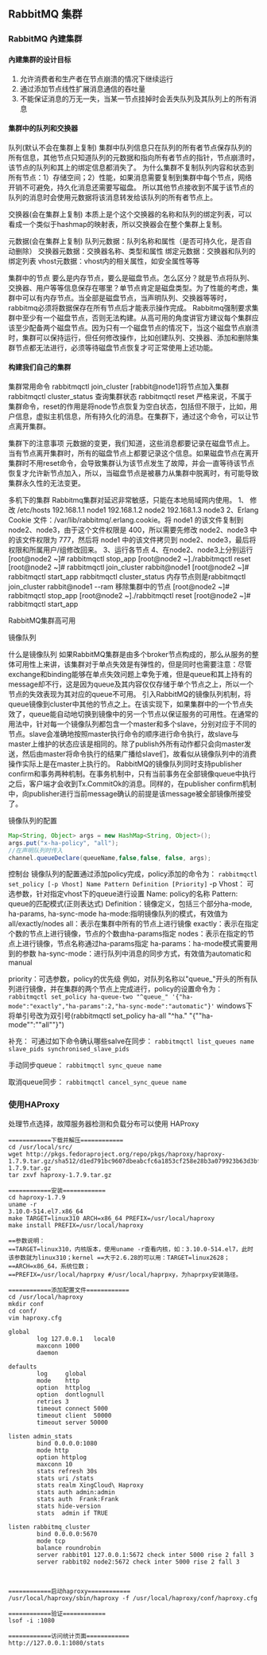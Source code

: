 
## RabbitMQ 集群

### RabbitMQ 內建集群

#### 內建集群的设计目标

1. 允许消费者和生产者在节点崩溃的情况下继续运行
2. 通过添加节点线性扩展消息通信的吞吐量
3. 不能保证消息的万无一失，当某一节点挂掉时会丢失队列及其队列上的所有消息

#### 集群中的队列和交换器

队列(默认不会在集群上复制)
集群中队列信息只在队列的所有者节点保存队列的所有信息，其他节点只知道队列的元数据和指向所有者节点的指针，节点崩溃时，该节点的队列和其上的绑定信息都消失了。
为什么集群不复制队列内容和状态到所有节点：1）存储空间；2）性能，如果消息需要复制到集群中每个节点，网络开销不可避免，持久化消息还需要写磁盘。
所以其他节点接收到不属于该节点的队列的消息时会使用元数据将该消息转发给该队列的所有者节点上。

交换器(会在集群上复制)
本质上是个这个交换器的名称和队列的绑定列表，可以看成一个类似于hashmap的映射表，所以交换器会在整个集群上复制。

元数据(会在集群上复制)
队列元数据：队列名称和属性（是否可持久化，是否自动删除）
交换器元数据：交换器名称、类型和属性
绑定元数据：交换器和队列的绑定列表
vhost元数据：vhost内的相关属性，如安全属性等等

集群中的节点
要么是内存节点，要么是磁盘节点。怎么区分？就是节点将队列、交换器、用户等等信息保存在哪里？单节点肯定是磁盘类型。为了性能的考虑，集群中可以有内存节点。当全部是磁盘节点，当声明队列、交换器等等时，rabbitmq必须将数据保存在所有节点后才能表示操作完成。
Rabbitmq强制要求集群中至少有一个磁盘节点，否则无法构建。从高可用的角度讲官方建议每个集群应该至少配备两个磁盘节点。因为只有一个磁盘节点的情况下，当这个磁盘节点崩溃时，集群可以保持运行，但任何修改操作，比如创建队列、交换器、添加和删除集群节点都无法进行，必须等待磁盘节点恢复才可正常使用上述功能。


#### 构建我们自己的集群

集群常用命令
rabbitmqctl join_cluster [rabbit@node1]将节点加入集群
rabbitmqctl cluster_status 查询集群状态
rabbitmqctl reset 严格来说，不属于集群命令，reset的作用是将node节点恢复为空白状态，包括但不限于，比如，用户信息，虚拟主机信息，所有持久化的消息。在集群下，通过这个命令，可以让节点离开集群。

集群下的注意事项
元数据的变更，我们知道，这些消息都要记录在磁盘节点上。当有节点离开集群时，所有的磁盘节点上都要记录这个信息。如果磁盘节点在离开集群时不用reset命令，会导致集群认为该节点发生了故障，并会一直等待该节点恢复才允许新节点加入，所以，当磁盘节点是被暴力从集群中脱离时，有可能导致集群永久性的无法变更。


多机下的集群
Rabbitmq集群对延迟非常敏感，只能在本地局域网内使用。
1、	修改 /etc/hosts
192.168.1.1 node1
192.168.1.2 node2
192.168.1.3 node3
2、Erlang Cookie 文件：/var/lib/rabbitmq/.erlang.cookie。将 node1 的该文件复制到 node2、node3，由于这个文件权限是 400，所以需要先修改 node2、node3 中的该文件权限为 777，然后将 node1 中的该文件拷贝到 node2、node3，最后将权限和所属用户/组修改回来。
3、运行各节点
4、在node2、node3上分别运行
[root@node2 ~]# rabbitmqctl stop_app
[root@node2 ~]./rabbitmqctl reset
[root@node2 ~]# rabbitmqctl join_cluster rabbit@node1
[root@node2 ~]# rabbitmqctl start_app
rabbitmqctl cluster_status
内存节点则是rabbitmqctl join_cluster rabbit@node1 --ram
移除集群中的节点
[root@node2 ~]# rabbitmqctl stop_app
[root@node2 ~]./rabbitmqctl reset
[root@node2 ~]# rabbitmqctl start_app

RabbitMQ集群高可用

镜像队列

什么是镜像队列
如果RabbitMQ集群是由多个broker节点构成的，那么从服务的整体可用性上来讲，该集群对于单点失效是有弹性的，但是同时也需要注意：尽管exchange和binding能够在单点失效问题上幸免于难，但是queue和其上持有的message却不行，这是因为queue及其内容仅仅存储于单个节点之上，所以一个节点的失效表现为其对应的queue不可用。
引入RabbitMQ的镜像队列机制，将queue镜像到cluster中其他的节点之上。在该实现下，如果集群中的一个节点失效了，queue能自动地切换到镜像中的另一个节点以保证服务的可用性。在通常的用法中，针对每一个镜像队列都包含一个master和多个slave，分别对应于不同的节点。slave会准确地按照master执行命令的顺序进行命令执行，故slave与master上维护的状态应该是相同的。除了publish外所有动作都只会向master发送，然后由master将命令执行的结果广播给slave们，故看似从镜像队列中的消费操作实际上是在master上执行的。
RabbitMQ的镜像队列同时支持publisher confirm和事务两种机制。在事务机制中，只有当前事务在全部镜像queue中执行之后，客户端才会收到Tx.CommitOk的消息。同样的，在publisher confirm机制中，向publisher进行当前message确认的前提是该message被全部镜像所接受了。

镜像队列的配置

```java
Map<String, Object> args = new HashMap<String, Object>();
args.put("x-ha-policy", "all");
//在声明队列时传入
channel.queueDeclare(queueName,false,false, false, args);
```

控制台
镜像队列的配置通过添加policy完成，policy添加的命令为：
`rabbitmqctl set_policy [-p Vhost] Name Pattern Definition [Priority]`
-p Vhost： 可选参数，针对指定vhost下的queue进行设置
Name: policy的名称
Pattern: queue的匹配模式(正则表达式)
Definition：镜像定义，包括三个部分ha-mode, ha-params, ha-sync-mode
    ha-mode:指明镜像队列的模式，有效值为 all/exactly/nodes
        all：表示在集群中所有的节点上进行镜像
        exactly：表示在指定个数的节点上进行镜像，节点的个数由ha-params指定
        nodes：表示在指定的节点上进行镜像，节点名称通过ha-params指定
    ha-params：ha-mode模式需要用到的参数
    ha-sync-mode：进行队列中消息的同步方式，有效值为automatic和manual

priority：可选参数，policy的优先级
例如，对队列名称以"queue_"开头的所有队列进行镜像，并在集群的两个节点上完成进行，policy的设置命令为：
`rabbitmqctl set_policy ha-queue-two "^queue_" '{"ha-mode":"exactly","ha-params":2,"ha-sync-mode":"automatic"}'`
windows下将单引号改为双引号(rabbitmqctl set_policy ha-all "^ha." "{""ha-mode"":""all""}")

补充：
可通过如下命令确认哪些salve在同步：
`rabbitmqctl list_queues name slave_pids synchronised_slave_pids`

手动同步queue：
`rabbitmqctl sync_queue name`

取消queue同步：
`rabbitmqctl cancel_sync_queue name`

### 使用HAProxy 
处理节点选择，故障服务器检测和负载分布可以使用 HAProxy

```
============下载并解压============
cd /usr/local/src/
wget http://pkgs.fedoraproject.org/repo/pkgs/haproxy/haproxy-1.7.9.tar.gz/sha512/d1ed791bc9607dbeabcfc6a1853cf258e28b3a079923b63d3bf97504dd59e64a5f5f44f9da968c23c12b4279e8d45ff3bd39418942ca6f00d9d548c9a0ccfd73/haproxy-1.7.9.tar.gz
tar zxvf haproxy-1.7.9.tar.gz

============安装============
cd haproxy-1.7.9
uname -r
3.10.0-514.el7.x86_64
make TARGET=linux310 ARCH=x86_64 PREFIX=/usr/local/haproxy
make install PREFIX=/usr/local/haproxy

==参数说明：
==TARGET=linux310，内核版本，使用uname -r查看内核，如：3.10.0-514.el7，此时该参数就为linux310；kernel ==大于2.6.28的可以用：TARGET=linux2628；
==ARCH=x86_64，系统位数；
==PREFIX=/usr/local/haprpxy #/usr/local/haprpxy，为haprpxy安装路径。

============添加配置文件============
cd /usr/local/haproxy
mkdir conf
cd conf/
vim haproxy.cfg
 
global
        log 127.0.0.1   local0
        maxconn 1000
        daemon
 
defaults
        log     global
        mode    http
        option  httplog
        option  dontlognull
        retries 3
        timeout connect 5000
        timeout client  50000
        timeout server 50000
 
listen admin_stats
        bind 0.0.0.0:1080
        mode http
        option httplog
        maxconn 10
        stats refresh 30s
        stats uri /stats
        stats realm XingCloud\ Haproxy
        stats auth admin:admin
        stats auth  Frank:Frank
        stats hide-version
        stats  admin if TRUE
		
listen rabbitmq_cluster
        bind 0.0.0.0:5670
        mode tcp
        balance roundrobin
		server rabbit01 127.0.0.1:5672 check inter 5000 rise 2 fall 3
		server rabbit02 node2:5672 check inter 5000 rise 2 fall 3
        
		
		
============启动haproxy============
/usr/local/haproxy/sbin/haproxy -f /usr/local/haproxy/conf/haproxy.cfg

============验证============
lsof -i :1080

============访问统计页面============
http://127.0.0.1:1080/stats
```